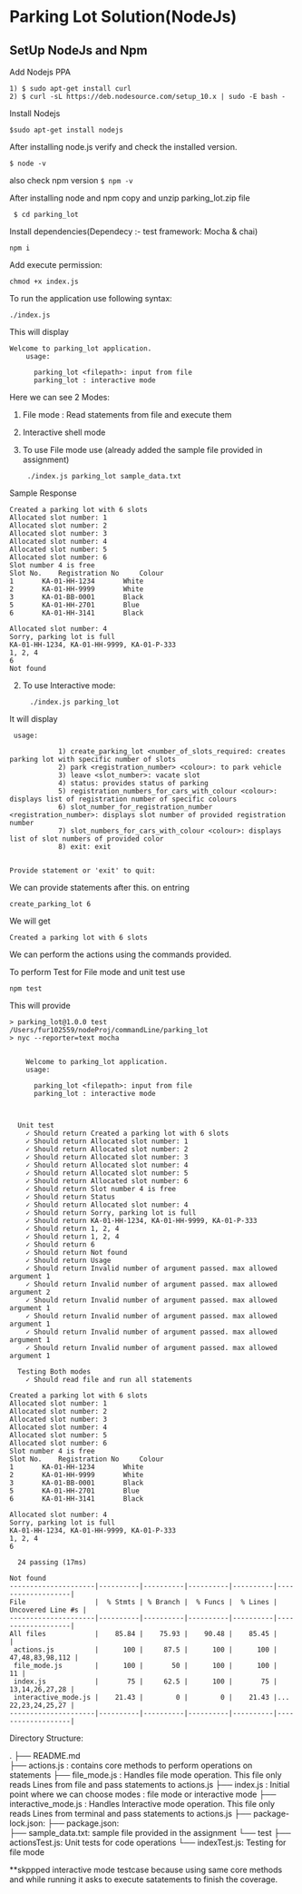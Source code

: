 Parking Lot Solution(NodeJs)
===================================

## SetUp NodeJs and Npm

Add Nodejs PPA
```
1) $ sudo apt-get install curl
2) $ curl -sL https://deb.nodesource.com/setup_10.x | sudo -E bash -
```
Install Nodejs

  ```$sudo apt-get install nodejs```

After installing node.js verify and check the installed version.

  ```$ node -v```

also check npm version
  ```$ npm -v```
  
After installing node and npm copy and unzip parking_lot.zip file

 ``` $ cd parking_lot```

Install dependencies(Dependecy :- test framework: Mocha & chai)

```npm i```

Add execute permission:

```chmod +x index.js```

To run the application use following syntax:

```./index.js```

This will display

```
Welcome to parking_lot application.
    usage:
    
      parking_lot <filepath>: input from file
      parking_lot : interactive mode
```
Here we can see 2 Modes:
  1) File mode : Read statements from file and execute them
  2) Interactive shell mode
  
1) To use File mode use (already added the sample file provided in assignment)
     ```
      ./index.js parking_lot sample_data.txt 
     ```
Sample Response
```
Created a parking lot with 6 slots
Allocated slot number: 1
Allocated slot number: 2
Allocated slot number: 3
Allocated slot number: 4
Allocated slot number: 5
Allocated slot number: 6
Slot number 4 is free
Slot No.	Registration No		Colour
1		KA-01-HH-1234		White
2		KA-01-HH-9999		White
3		KA-01-BB-0001		Black
5		KA-01-HH-2701		Blue
6		KA-01-HH-3141		Black

Allocated slot number: 4
Sorry, parking lot is full
KA-01-HH-1234, KA-01-HH-9999, KA-01-P-333
1, 2, 4
6
Not found
```
2) To use Interactive mode:

```
     ./index.js parking_lot
```

It will display 

```
 usage:
        
            1) create_parking_lot <number_of_slots_required: creates parking lot with specific number of slots
            2) park <registration_number> <colour>: to park vehicle 
            3) leave <slot_number>: vacate slot
            4) status: provides status of parking
            5) registration_numbers_for_cars_with_colour <colour>: displays list of registration number of specific colours
            6) slot_number_for_registration_number <registration_number>: displays slot number of provided registration number
            7) slot_numbers_for_cars_with_colour <colour>: displays list of slot numbers of provided color 
            8) exit: exit
          

Provide statement or 'exit' to quit:
```

We can provide statements after this.
on entring 
```
create_parking_lot 6
```
We will get

```
Created a parking lot with 6 slots
```

We can perform the actions using the commands provided.

To perform Test for File mode and unit test use

```
npm test
```
This will provide

```
> parking_lot@1.0.0 test /Users/fur102559/nodeProj/commandLine/parking_lot
> nyc --reporter=text mocha


    Welcome to parking_lot application.
    usage:
    
      parking_lot <filepath>: input from file
      parking_lot : interactive mode
    


  Unit test
    ✓ Should return Created a parking lot with 6 slots
    ✓ Should return Allocated slot number: 1
    ✓ Should return Allocated slot number: 2
    ✓ Should return Allocated slot number: 3
    ✓ Should return Allocated slot number: 4
    ✓ Should return Allocated slot number: 5
    ✓ Should return Allocated slot number: 6
    ✓ Should return Slot number 4 is free
    ✓ Should return Status
    ✓ Should return Allocated slot number: 4
    ✓ Should return Sorry, parking lot is full
    ✓ Should return KA-01-HH-1234, KA-01-HH-9999, KA-01-P-333
    ✓ Should return 1, 2, 4
    ✓ Should return 1, 2, 4
    ✓ Should return 6
    ✓ Should return Not found
    ✓ Should return Usage
    ✓ Should return Invalid number of argument passed. max allowed argument 1
    ✓ Should return Invalid number of argument passed. max allowed argument 2
    ✓ Should return Invalid number of argument passed. max allowed argument 1
    ✓ Should return Invalid number of argument passed. max allowed argument 1
    ✓ Should return Invalid number of argument passed. max allowed argument 1
    ✓ Should return Invalid number of argument passed. max allowed argument 1

  Testing Both modes
    ✓ Should read file and run all statements

Created a parking lot with 6 slots
Allocated slot number: 1
Allocated slot number: 2
Allocated slot number: 3
Allocated slot number: 4
Allocated slot number: 5
Allocated slot number: 6
Slot number 4 is free
Slot No.	Registration No		Colour
1		KA-01-HH-1234		White
2		KA-01-HH-9999		White
3		KA-01-BB-0001		Black
5		KA-01-HH-2701		Blue
6		KA-01-HH-3141		Black

Allocated slot number: 4
Sorry, parking lot is full
KA-01-HH-1234, KA-01-HH-9999, KA-01-P-333
1, 2, 4
6

  24 passing (17ms)

Not found
---------------------|----------|----------|----------|----------|-------------------|
File                 |  % Stmts | % Branch |  % Funcs |  % Lines | Uncovered Line #s |
---------------------|----------|----------|----------|----------|-------------------|
All files            |    85.84 |    75.93 |    90.48 |    85.45 |                   |
 actions.js          |      100 |     87.5 |      100 |      100 |   47,48,83,98,112 |
 file_mode.js        |      100 |       50 |      100 |      100 |                11 |
 index.js            |       75 |     62.5 |      100 |       75 |    13,14,26,27,28 |
 interactive_mode.js |    21.43 |        0 |        0 |    21.43 |... 22,23,24,25,27 |
---------------------|----------|----------|----------|----------|-------------------|
```

Directory Structure:

.
├── README.md   
├── actions.js  : contains core methods to perform operations on statements
├── file_mode.js : Handles file mode operation. This file only reads Lines from file and pass statements to actions.js
├── index.js : Initial point where we can choose modes : file mode or interactive mode
├── interactive_mode.js : Handles Interactive mode operation. This file only reads Lines from terminal and pass statements to                           actions.js
├── package-lock.json: 
├── package.json:   
├── sample_data.txt:  sample file provided in the assignment
└── test
    ├── actionsTest.js: Unit tests for code operations
    └── indexTest.js:   Testing for file mode 
    
**skppped interactive mode testcase because using same core methods and while running it asks to execute satatements to finish the coverage.





     
     
